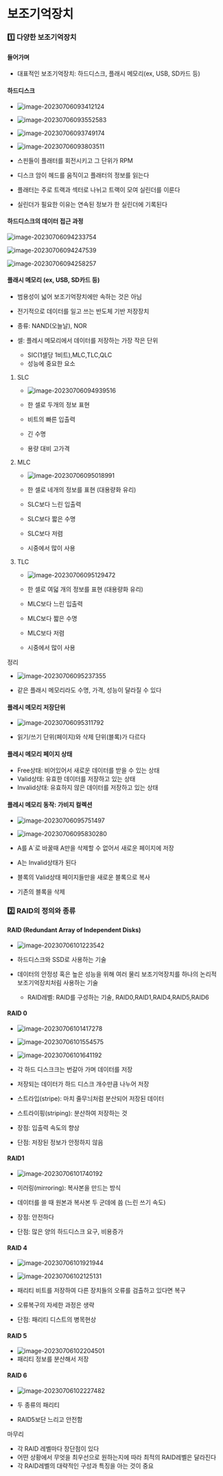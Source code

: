 # 보조기억장치

### 1️⃣ 다양한 보조기억장치

#### 들어가며

- 대표적인 보조기억장치: 하드디스크, 플래시 메모리(ex, USB, SD카드 등)



#### 하드디스크

- ![image-20230706093412124](img/image-20230706093412124.png)

- ![image-20230706093552583](img/image-20230706093552583.png)
- ![image-20230706093749174](img/image-20230706093749174.png)
- ![image-20230706093803511](img/image-20230706093803511.png)
- 스핀들이 플래터를 회전시키고 그 단위가 RPM
- 디스크 암이 헤드를 움직이고 플래터의 정보를 읽는다
- 플래터는 주로 트랙과 섹터로 나뉘고 트랙이 모여 실린더를 이룬다
- 실린더가 필요한 이유는 연속된 정보가 한 실린더에 기록된다



#### 하드디스크의 데이터 접근 과정

![image-20230706094233754](img/image-20230706094233754.png)

![image-20230706094247539](img/image-20230706094247539.png)

![image-20230706094258257](img/image-20230706094258257.png)



#### 플래시 메모리 (ex, USB, SD카드 등)

- 범용성이 넓어 보조기억장치에만 속하는 것은 아님
- 전기적으로 데이터를 일고 쓰는 반도체 기반 저장장치

- 종류: NAND(오늘날), NOR

- 셀: 플레시 메모리에서 데이터를 저장하는 가장 작은 단위
  - SIC(1셀당 1비트),MLC,TLC,QLC
  - 성능에 중요한 요소

1. SLC

   - ![image-20230706094939516](img/image-20230706094939516.png)

   - 한 셀로 두개의 정보 표현

   - 비트의 빠른 입출력

   - 긴 수명

   - 용량 대비 고가격


2. MLC

   - ![image-20230706095018991](img/image-20230706095018991.png)

   - 한 셀로 네개의 정보를 표현 (대용량화 유리)

   - SLC보다 느린 입출력

   - SLC보다 짧은 수명

   - SLC보다 저렴

   - 시중에서 많이 사용


3. TLC

   - ![image-20230706095129472](img/image-20230706095129472.png)


   - 한 셀로 여덟 개의 정보를 표현 (대용량화 유리)

   - MLC보다 느린 입출력

   - MLC보다 짧은 수명

   - MLC보다 저렴

   - 시중에서 많이 사용


정리

- ![image-20230706095237355](img/image-20230706095237355.png)

- 같은 플래시 메모리라도 수명, 가격, 성능이 달라질 수 있다



#### 플레시 메모리 저장단위

- ![image-20230706095311792](img/image-20230706095311792.png)

- 읽기/쓰기 단위(페이지)와 삭제 단위(블록)가 다르다



#### 플레시 메모리 페이지 상태

- Free상태: 비어있어서 새로운 데이터를 받을 수 있는 상태
- Valid상태: 유효한 데이터를 저장하고 있는 상태
- Invalid상태: 유효하지 않은 데이터를 저장하고 있는 상태



#### 플레시 메모리 동작: 가비지 컬렉션

- ![image-20230706095751497](img/image-20230706095751497.png)

- ![image-20230706095830280](img/image-20230706095830280.png)
- A를 A`로 바꿀때 A만을 삭제할 수 없어서 새로운 페이지에 저장

- A는 Invalid상태가 된다
- 블록의 Valid상태 페이지들만을 새로운 블록으로 복사
- 기존의 블록을 삭제



### 2️⃣ RAID의 정의와 종류

#### RAID (Redundant Array of Independent Disks)

- ![image-20230706101223542](img/image-20230706101223542.png)

- 하드디스크와 SSD로 사용하는 기술
- 데이터의 안정성 혹은 높은 성능을 위해 여러 물리 보조기억장치를 하나의 논리적 보조기억장치처림 사용하는 기술
  - RAID레벨: RAID를 구성하는 기술, RAID0,RAID1,RAID4,RAID5,RAID6



#### RAID 0

-  ![image-20230706101417278](img/image-20230706101417278.png)

- ![image-20230706101554575](img/image-20230706101554575.png)
- ![image-20230706101641192](img/image-20230706101641192.png)
- 각 하드 디스크크는 번갈아 가며 데이터를 저장
- 저장되는 데이터가 하드 디스크 개수만큼 나누어 저장

- 스트라입(stripe): 마치 줄무늬처럼 분산되어 저장된 데이터
- 스트라이핑(striping): 분산하여 저장하는 것
- 장점: 입출력 속도의 향상

- 단점: 저장된 정보가 안정하지 않음



#### RAID1

- ![image-20230706101740192](img/image-20230706101740192.png)

- 미러링(mirroring): 복사본을 만드는 방식
- 데이터를 쓸 때 원본과 복사본 두 군데에 씀 (느린 쓰기 속도)

- 장점: 안전하다
- 단점: 많은 양의 하드디스크 요구, 비용증가



#### RAID 4

- ![image-20230706101921944](img/image-20230706101921944.png)

- ![image-20230706102125131](img/image-20230706102125131.png)
- 패리티 비트를 저장하여 다른 장치들의 오류를 검출하고 있다면 복구
- 오류복구의 자세한 과정은 생략

- 단점: 패리티 디스트의 병목현상



#### RAID 5

- ![image-20230706102204501](img/image-20230706102204501.png)
- 패리티 정보를 분산해서 저장



#### RAID 6

- ![image-20230706102227482](img/image-20230706102227482.png)

- 두 종류의 패리티
- RAID5보단 느리고 안전함



마무리

- 각 RAID 레벨마다 장단점이 있다
- 어떤 상황에서 무엇을 최우선으로 원하는지에 따라 최적의 RAID레벨은 달라진다
- 각 RAID레벨의 대략적인 구성과 특징을 아는 것이 중요